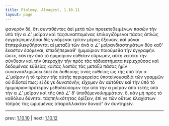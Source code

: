 ```yaml
---
title: Ptolemy, Almagest, 1.10.11
layout: page
---
```


φανερὸν δέ, ὅτι συντιθέντες ἀεὶ μετὰ τῶν προεκτεθειμένων πασῶν τὴν ὑπὸ τὴν α ∠ʹ μοῖραν καὶ τὰςσυναπτομένας ἐπιλογιζόμενοι πάσας ἁπλῶς ἐγγράψομεν,ὅσαι δὶς γινόμεναι τρίτον μέρος ἕξουσιν, καὶ μόναι ἔτιπεριλειφθήσονται αἱ μεταξὺ τῶν ἀνὰ α ∠ʹ μοῖρανδιαστημάτων δύο καθ' ἕκαστον ἐσόμεναι, ἐπειδήπερκαθ' ἡμιμοίριον ποιούμεθα τὴν ἐγγραφήν. ὥστε, ἐὰντὴν ὑπὸ τὸ ἡμιμοίριον εὐθεῖαν εὕρωμεν, αὕτη κατάτε τὴν σύνθεσιν καὶ τὴν ὑπεροχὴν τὴν πρὸς τὰς τὰδιαστήματα περιεχούσας καὶ δεδομένας εὐθείας καὶτὰς λοιπὰς τὰς μεταξὺ πάσας ἡμῖν συναναπληρώσει.ἐπεὶ δὲ δοθείσης τινὸς εὐθείας ὡς τῆς ὑπὸ τὴν α ∠ʹμοῖραν ἡ τὸ τρίτον τῆς αὐτῆς περιφερείας ὑποτείνουσαδιὰ τῶν γραμμῶν οὐ δίδοταί πως: εἰ δέ γε δυνατὸνἦν, εἴχομεν ἂν αὐτόθεν καὶ τὴν ὑπὸ τὸ ἡμιμοίριον:πρότερον μεθοδεύσομεν τὴν ὑπὸ τὴν α μοῖραν ἀπό τετῆς ὑπὸ τὴν α ∠ʹ μοῖραν καὶ τῆς ὑπὸ ∠ʹ δʹ ὑποθέμενοιλημμάτιον, ὅ, κἂν μὴ πρὸς τὸ καθόλου δύνηται τὰςπηλικότητας ὁρίζειν, ἐπί γε τῶν οὕτως ἐλαχίστων τὸπρὸς τὰς ὡρισμένας ἀπαράλλακτον δύναιτ' ἂν συντηρεῖν.

---

prev: [1.10.10](../1.10.10/) | next: [1.10.12](../1.10.12/)

